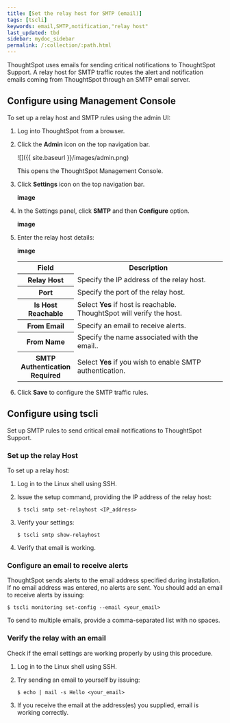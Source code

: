 ```yaml
---
title: [Set the relay host for SMTP (email)]
tags: [tscli]
keywords: email,SMTP,notification,"relay host"
last_updated: tbd
sidebar: mydoc_sidebar
permalink: /:collection/:path.html
---
```

ThoughtSpot uses emails for sending critical notifications to ThoughtSpot Support. A relay host for SMTP traffic routes the alert and notification emails coming from ThoughtSpot through an SMTP email server.

## Configure using Management Console
To set up a relay host and SMTP rules using the admin UI:
1. Log into ThoughtSpot from a browser.
2. Click the **Admin** icon on the top navigation bar.

   ![]({{ site.baseurl }}/images/admin.png)

   This opens the ThoughtSpot Management Console.
3. Click **Settings** icon on the top navigation bar.

   **image**

4. In the Settings panel, click **SMTP** and then  **Configure** option.

   **image**  


5. Enter the relay host details:

   **image**

   <table>
   <colgroup>
   <col width="20%" />
   <col width="80%" />
   </colgroup>
   <tr>
   <th>Field</th>
   <th>Description</th>
   </tr>
   <tr>
   <th>Relay Host</th>
   <td>Specify the IP address of the relay host.</td>
   </tr>
   <tr>
   <th>Port</th>
   <td>Specify the port of the relay host.</td>
   </tr>
   <tr>
   <th>Is Host Reachable</th>
   <td>Select <b>Yes</b> if host is reachable. ThoughtSpot will verify the host.</td>
   </tr>
   <tr>
   <th>From Email</th>
   <td>Specify an email to receive alerts.</td>
   </tr>
   <tr>
   <th>From Name</th>
   <td>Specify the name associated with the email.</code>.
   </td>
   </tr>
   <tr>
   <th>SMTP Authentication Required</th>
   <td>Select <b>Yes</b> if you wish to enable SMTP authentication.
   </td>
   </tr>
   </table>

6. Click **Save** to configure the SMTP traffic rules.


## Configure using tscli

Set up SMTP rules to send critical email notifications to ThoughtSpot Support.

### Set up the relay Host

To set up a relay host:

1. Log in to the Linux shell using SSH.
2. Issue the setup command, providing the IP address of the relay host:

    ```
    $ tscli smtp set-relayhost <IP_address>
    ```

3. Verify your settings:

    ```
    $ tscli smtp show-relayhost
    ```

4. Verify that email is working.

### Configure an email to receive alerts

ThoughtSpot sends alerts to the email address specified during installation. If no email address was entered, no alerts are sent. You should add an email to receive alerts by issuing:

```
$ tscli monitoring set-config --email <your_email>
```

To send to multiple emails, provide a comma-separated list with no spaces.

### Verify the relay with an email

Check if the email settings are working properly by using this procedure.

 1. Log in to the Linux shell using SSH.
 2. Try sending an email to yourself by issuing:

    ```
    $ echo | mail -s Hello <your_email>
    ```

 3. If you receive the email at the address(es) you supplied, email is working correctly.
